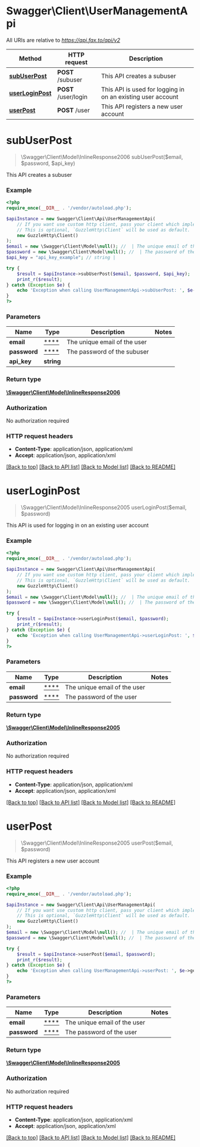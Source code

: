 # Swagger\Client\UserManagementApi

All URIs are relative to *https://api.fax.to/api/v2*

Method | HTTP request | Description
------------- | ------------- | -------------
[**subUserPost**](UserManagementApi.md#subUserPost) | **POST** /subuser | This API creates a subuser
[**userLoginPost**](UserManagementApi.md#userLoginPost) | **POST** /user/login | This API is used for logging in on an existing user account
[**userPost**](UserManagementApi.md#userPost) | **POST** /user | This API registers a new user account


# **subUserPost**
> \Swagger\Client\Model\InlineResponse2006 subUserPost($email, $password, $api_key)

This API creates a subuser

### Example
```php
<?php
require_once(__DIR__ . '/vendor/autoload.php');

$apiInstance = new Swagger\Client\Api\UserManagementApi(
    // If you want use custom http client, pass your client which implements `GuzzleHttp\ClientInterface`.
    // This is optional, `GuzzleHttp\Client` will be used as default.
    new GuzzleHttp\Client()
);
$email = new \Swagger\Client\Model\null(); //  | The unique email of the user
$password = new \Swagger\Client\Model\null(); //  | The password of the subuser
$api_key = "api_key_example"; // string | 

try {
    $result = $apiInstance->subUserPost($email, $password, $api_key);
    print_r($result);
} catch (Exception $e) {
    echo 'Exception when calling UserManagementApi->subUserPost: ', $e->getMessage(), PHP_EOL;
}
?>
```

### Parameters

Name | Type | Description  | Notes
------------- | ------------- | ------------- | -------------
 **email** | [****](../Model/.md)| The unique email of the user |
 **password** | [****](../Model/.md)| The password of the subuser |
 **api_key** | **string**|  |

### Return type

[**\Swagger\Client\Model\InlineResponse2006**](../Model/InlineResponse2006.md)

### Authorization

No authorization required

### HTTP request headers

 - **Content-Type**: application/json, application/xml
 - **Accept**: application/json, application/xml

[[Back to top]](#) [[Back to API list]](../../README.md#documentation-for-api-endpoints) [[Back to Model list]](../../README.md#documentation-for-models) [[Back to README]](../../README.md)

# **userLoginPost**
> \Swagger\Client\Model\InlineResponse2005 userLoginPost($email, $password)

This API is used for logging in on an existing user account

### Example
```php
<?php
require_once(__DIR__ . '/vendor/autoload.php');

$apiInstance = new Swagger\Client\Api\UserManagementApi(
    // If you want use custom http client, pass your client which implements `GuzzleHttp\ClientInterface`.
    // This is optional, `GuzzleHttp\Client` will be used as default.
    new GuzzleHttp\Client()
);
$email = new \Swagger\Client\Model\null(); //  | The unique email of the user
$password = new \Swagger\Client\Model\null(); //  | The password of the user

try {
    $result = $apiInstance->userLoginPost($email, $password);
    print_r($result);
} catch (Exception $e) {
    echo 'Exception when calling UserManagementApi->userLoginPost: ', $e->getMessage(), PHP_EOL;
}
?>
```

### Parameters

Name | Type | Description  | Notes
------------- | ------------- | ------------- | -------------
 **email** | [****](../Model/.md)| The unique email of the user |
 **password** | [****](../Model/.md)| The password of the user |

### Return type

[**\Swagger\Client\Model\InlineResponse2005**](../Model/InlineResponse2005.md)

### Authorization

No authorization required

### HTTP request headers

 - **Content-Type**: application/json, application/xml
 - **Accept**: application/json, application/xml

[[Back to top]](#) [[Back to API list]](../../README.md#documentation-for-api-endpoints) [[Back to Model list]](../../README.md#documentation-for-models) [[Back to README]](../../README.md)

# **userPost**
> \Swagger\Client\Model\InlineResponse2005 userPost($email, $password)

This API registers a new user account

### Example
```php
<?php
require_once(__DIR__ . '/vendor/autoload.php');

$apiInstance = new Swagger\Client\Api\UserManagementApi(
    // If you want use custom http client, pass your client which implements `GuzzleHttp\ClientInterface`.
    // This is optional, `GuzzleHttp\Client` will be used as default.
    new GuzzleHttp\Client()
);
$email = new \Swagger\Client\Model\null(); //  | The unique email of the user
$password = new \Swagger\Client\Model\null(); //  | The password of the user

try {
    $result = $apiInstance->userPost($email, $password);
    print_r($result);
} catch (Exception $e) {
    echo 'Exception when calling UserManagementApi->userPost: ', $e->getMessage(), PHP_EOL;
}
?>
```

### Parameters

Name | Type | Description  | Notes
------------- | ------------- | ------------- | -------------
 **email** | [****](../Model/.md)| The unique email of the user |
 **password** | [****](../Model/.md)| The password of the user |

### Return type

[**\Swagger\Client\Model\InlineResponse2005**](../Model/InlineResponse2005.md)

### Authorization

No authorization required

### HTTP request headers

 - **Content-Type**: application/json, application/xml
 - **Accept**: application/json, application/xml

[[Back to top]](#) [[Back to API list]](../../README.md#documentation-for-api-endpoints) [[Back to Model list]](../../README.md#documentation-for-models) [[Back to README]](../../README.md)


